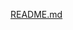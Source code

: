 [README.md](https://github.com/Rai-banerjee/Certification-2-robot-for-Robocorp/files/11098213/README.md)
